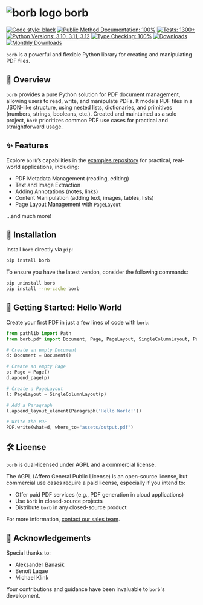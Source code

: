 
# ![borb logo](https://github.com/jorisschellekens/borb/raw/master/logo/borb_square_64_64.png) borb

[![Code style: black](https://img.shields.io/badge/code%20style-black-000000.svg)](https://github.com/psf/black)
[![Public Method Documentation: 100%](https://img.shields.io/badge/public%20method%20documentation-100%25-green)]()
[![Tests: 1300+](https://img.shields.io/badge/tests-1300%2B-green)]()
[![Python Versions: 3.10, 3.11, 3.12](https://img.shields.io/badge/python-3.10%20|%203.11%20|%203.12-green)]()
[![Type Checking: 100%](https://img.shields.io/badge/type%20checking-100%25-green)]()
[![Downloads](https://pepy.tech/badge/borb)](https://pepy.tech/project/borb)
[![Monthly Downloads](https://pepy.tech/badge/borb/month)](https://pepy.tech/project/borb)

`borb` is a powerful and flexible Python library for creating and manipulating PDF files.

## 📖 Overview

`borb` provides a pure Python solution for PDF document management, allowing users to read, write, and manipulate PDFs. It models PDF files in a JSON-like structure, using nested lists, dictionaries, and primitives (numbers, strings, booleans, etc.). Created and maintained as a solo project, `borb` prioritizes common PDF use cases for practical and straightforward usage.

## ✨ Features

Explore `borb`’s capabilities in the [examples repository](https://github.com/jorisschellekens/borb-examples) for practical, real-world applications, including:

- PDF Metadata Management (reading, editing)
- Text and Image Extraction
- Adding Annotations (notes, links)
- Content Manipulation (adding text, images, tables, lists)
- Page Layout Management with `PageLayout`

…and much more!

## 🚀 Installation

Install `borb` directly via `pip`:

```bash
pip install borb
```

To ensure you have the latest version, consider the following commands:

```bash
pip uninstall borb
pip install --no-cache borb
```

## 👋 Getting Started: Hello World

Create your first PDF in just a few lines of code with `borb`:

```python
from pathlib import Path
from borb.pdf import Document, Page, PageLayout, SingleColumnLayout, Paragraph, PDF

# Create an empty Document
d: Document = Document()

# Create an empty Page
p: Page = Page()
d.append_page(p)

# Create a PageLayout
l: PageLayout = SingleColumnLayout(p)

# Add a Paragraph
l.append_layout_element(Paragraph('Hello World!'))

# Write the PDF
PDF.write(what=d, where_to="assets/output.pdf")

```

## 🛠 License

`borb` is dual-licensed under AGPL and a commercial license. 

The AGPL (Affero General Public License) is an open-source license, but commercial use cases require a paid license, especially if you intend to:

- Offer paid PDF services (e.g., PDF generation in cloud applications)
- Use `borb` in closed-source projects
- Distribute `borb` in any closed-source product

For more information, [contact our sales team](https://borbpdf.com/).

## 🙏 Acknowledgements

Special thanks to:

- Aleksander Banasik
- Benoît Lagae
- Michael Klink

Your contributions and guidance have been invaluable to `borb`'s development.